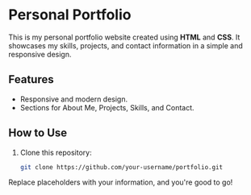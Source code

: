 # Personal Portfolio

This is my personal portfolio website created using **HTML** and **CSS**. It showcases my skills, projects, and contact information in a simple and responsive design.

## Features
- Responsive and modern design.
- Sections for About Me, Projects, Skills, and Contact.

## How to Use
1. Clone this repository:
   ```bash
   git clone https://github.com/your-username/portfolio.git

Replace placeholders with your information, and you're good to go!

